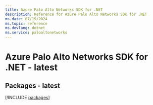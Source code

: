 ```yaml
---
title: Azure Palo Alto Networks SDK for .NET
description: Reference for Azure Palo Alto Networks SDK for .NET
ms.date: 07/19/2024
ms.topic: reference
ms.devlang: dotnet
ms.service: paloaltonetworks
---
```

# Azure Palo Alto Networks SDK for .NET - latest
## Packages - latest
[!INCLUDE [packages](palo-alto-networks-index.md)]